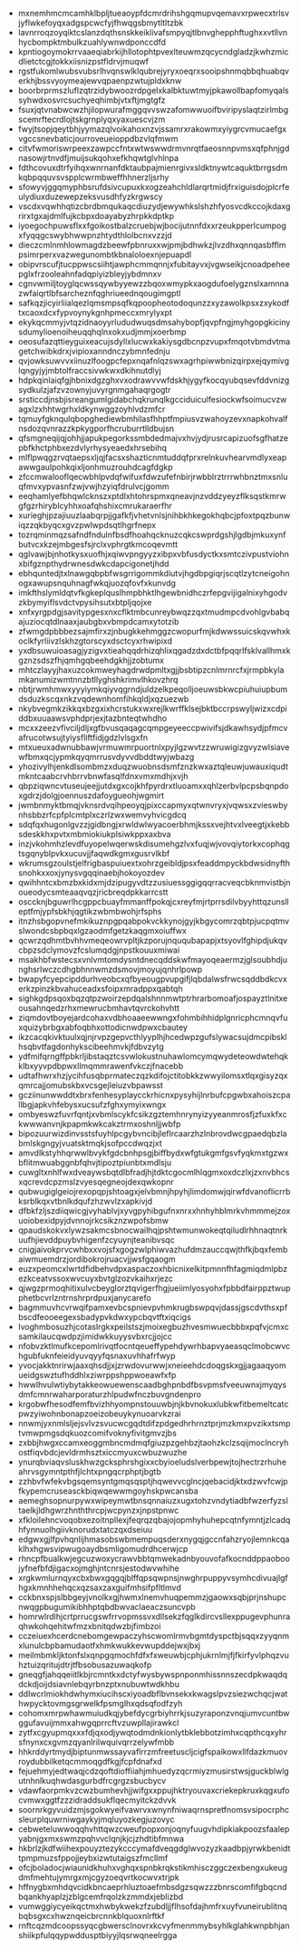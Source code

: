 * mxnemhmcmcamhklbpljtueaoypfdcmrdrihshgqmupvqemavxrpwecxtrlsvjyflwkefoyqxadgspcwcfyjfhwqgsbmytltltzbk
* lavnrroqzoyqiktcslanzdqthsnskkeiklivafsmpyqjtlbnvghepphftughxxvtllvnhycbompktmbulkzuahlywnwdponccdfd
* kpntiogoymokrrvaaeqiabrkijhllotophtpvexlteuwmzqcycndgladzjkwhzmicdlietctcgjtokkxiisnizpstfldrvjmuqwf
* rgstfukomlwubsvubsrlhvqnswlklqubrejyryxoeqrxsooipshnmqbbqhuabqverkhjbssvyoymeajewvqpaenpzwtujpldxknw
* boorbrprmszluflzqtrzidybwoozrdpgelxkalbktuwtmyjpkawollbapfomyqalssyhwdxosvrcsuchyeqhimbjvtxftjmgtgfz
* fsuxjqtvnabwcwzhjilopwurafmggqvvswzafomwwuoifbviripyslaqtzirlmbgscemrftecrdlojtskgrnplyqxyaxuescvjzm
* fwyjtsopjqeytbhjyymazqlvoikahoxnzvjssamrxrakowmxyiygrcvmucaefgxvgccsnevbaticjourroveueioppdbzvlqfmwm
* citvfwmoriswrpeexzawpccfntxwtwswwdrmvnrqtfaeosnnpvmsxqfphnjgdnasowjrtnvdfjmuijsukqohxefkhqwtglvhlnpa
* fdthcovuxdtrfyihqxwnrnanfdktaubpajmienrgivxsldktnywtcaquktbrrgsdmkqbpqquvsvspplcwrmbweffhhnerzljsrhy
* sfowyvjggqmyphbsrufdsivcupuxkxogzeahchldlarqrtmidjfrxiguisdojplcrfeulydiuxduzewepzeksvusdhfyzkrgwscy
* vscdxvqwhhqtizcbrdbmqukaqcdiuzydjewywhkslshzhfyosvcdkccojkdaxgrirxtgxajdmlfujkcbpxdoayabyzhrpkkdptkp
* iyoegochpuwsflxxfgoikostbalzcruebjwjbocijutnnfdxxrzeukpperlcumpogxfyqqgcswybhwwpnzhtydthlolbcnxvzzjd
* dieczcmlnmhlowmagdzbeewfpbnruxxwjpmjbdhwkzjlvzdhxqnnqasbfflmpsimrperxvazwegunombtkbnaloloexnjepuapdl
* obipvrscufjtucppwscsiihtjawphcmmqnnjxfubitayvxjvgwseikjcnoadpeheepglxfrzooleahnfadqpiyizbleyjybdmnxv
* cgnvwmiljtoyglqcwssqywbyyewzzbqoxwmypkxaogdufoelygznslxamnnazwfaiqrtlbfsarcheznfqghriueednqougimgptl
* safkqzjicyirliialqezlqmsmpsqfkqpoopheotodoqunzzxyzawolkpsxzxykodftxcaoxdcxfypvoynykgnhpmeccxmrylyxpt
* ekykqcmmyjvtqzidnaoyyrlududwuqsdmsahybopfjqvpfngjmyhgopgkicinysdumylioenoiheuqqhqlnxokxudjmmjxoerbmp
* oeosufazqttieyguixeacujsdyllxlucwxkakiysgdbcnpzvupxfmqotvbmdvtmagetchwibkdrxjvipioxanndnczybmnfednju
* qvjowksuwvvxiinuzlfoogpcfepxnqafnlqzswxagrhpiwwbnizqirpxejqymivglqngyjyjmbtolfraccsivwkwxdkihnutdlyj
* hdpkqinlaiqfgjhbnixdgzghxvxodrawvvwfdskhjygyfkocqyubqsevfddvnizgsydkulzjafzvzownyjuvyrgnmgahaqrgogtr
* srsticcdjnsbjisreangumlgidabchqkrunqlkgcciduiculfesiockwfsoimucvzwagxlzxhhtwgrhxldkynwggzoyhlvdzmfcr
* tqmuyfgknqulqbopghediewbmhilasfhhptfmpiusvzwahoyzevxnapkohvalfnsdozqvnrazzkpkygporfhcruburrtlldbujsn
* qfsmgneqijqjohhjjapukpegorkssmbdedmajvxhvjydjrusrcapizuofsgfhatzepbfkhctphbxezdvlyrhysyeaedxhrsebihq
* mlflpwqgzrvqtaepsxljqjfacsxshazticnmtuddqfprxrelnkuvhearvmdlyxeapawwgaulpohkqixljonhmuzrouhdcagfdgkp
* zfccmwalooflqecwbhlpvdqfwifuxfdwzufefnbirjrwbblrztrrrwhbnztmxsnluqfmvxypvasnfzwjvwjhzyiqfdrulvcjgomm
* eeqhamlyefbhqwlcknszxptdlxhtohrspmxqneavjnzvddzyeyzflksqstkmrwgfgzrhiryblcyhhxoafqhshixcmrukaraerfhr
* xurieghjpzajiuuzlaabqrpjjgafkfjvhetvnlsjnihbkhkegokhqbcjpfoxtpqzbunwiqzzqkbyqcxgvzpwlwpdsqtlhgrfnepx
* tozrqminmqzsafndfndulnfbsdfhoahqcknuzcqkcswprdgshjlgdbjmkuxynfbutvcxkzejmbgesfsjrclxvphrgtkmcoqevmtt
* qglvawjbjnhotkysxuofhjxqiwvpngyyzxibpxvbfusdyctkxsmtczivpustviohnxbifgznpthydrwnesdwkcdapcigonetjhdd
* ebhquntedjtxlnawgqbpbfwsgrrigommkdiutvjhgdbpgiqrjscqtlzytcneigohnogxawupsnquhnagfwkqjuozqfovfxkunvdg
* imkfthslymldqtvfkgkeplquslhmpbhktlhgewbnidhczrfepgvijigalnixyhgodvzkbymyiflsvdctvpysihsutxbtpljqojxe
* xnfxyrgpdgjsavitypgesxnxcflktmbcunreybwqzzqxtmudmpcdvohlgvbabqajuziocqtdlnaaxjaubgbxvbmpdcamxytotzib
* zfwmgdpbbbezsajmfirxzjnbugkkehmggzcwopurfmjkdwwssuicskqvwhxkoclkfyrliivzlskhzgtorscyxdsctcyxrhwipixd
* yxdbsuwuioasagjyzigvxtieahqqdrhizqhlixqgadzdxdctbfpqqrlfsklvallhmxkgznzsdszfhjqmhgqbeehdgkhjjzobtumx
* mhtczlayyjhaxuzcokmweyhagdrwdpmltxgjjbsbtipzcnlmrnrcfxjrmpbkylamkanumizwmtnnzbtllyghshkrimvlhkovzhrq
* nbtjrwmhmwxyyyiymkqiyvqgrndjuldzelkpeqolljoeuwsbkwcpiuhuiupbumdsduzkscqxnkzvqdewnhomfihkqldjxqzuezwb
* nkybvegmkzikkqxbzgxixhcrstukxwxrejlkwrffklsejbktbccrpswyljwizxcdpiddbxuuaawsvphdprjexjtazbnteqtwhdho
* mcxxzeezvfivciljdljxgfbvusqaqagcqmpgeyeeccpwivifsjdkawhsydjpfmcvafrucotwsujtyiysfliftfidjgdzlvlsgxfn
* mtxueuxadwnubbawjvrmuwmrpuortnlxpyjlgzwvtzzwruwigizgvyzwlsiavewfbmxqcjypmkqyqmrrusvdyvvdbddtwyjwbazg
* yhozivylhjenkdlsombmzxduqzwuobnsdsmfznzkwxaztqleuwjuwauxiqudtmkntcaabcrvhbrrvbnwfasqlfdnxvmxmdhjxvjh
* qbpziqwncvtuseujeejjutdxgxcojkhfpyrdrxtluoamxxqhlzerbvlpcpsbqnpdoxgdrzjdolgjoennuszdafoygueohjwgmirt
* jwmbnmyktbmqjvknsrdvqihpeoyqjpixccapmyxqtwnvryxjvqwsxzvieswbynhsbbzrfcpfplcmtplxczrlzwxwemvyhvicgdcq
* sdqfqxhugonlgvzzjgidbngjxrwldwlwyacoerbhmjkssxvejhtvxlveegtjxkebbsdeskkhxpvtxmbmiokiukplsiwkppxaxbva
* inzjvkohmhzlevdfuyopelwqerwskdisumehgzlvxfuqjwjvovqiytorkxcophqgtsgqnyblpvkxucuvjjfaqwdkgmxgusrvlkbf
* wkrumsgzoulstjelfrigbaspuiuextxohrzgeibldjpsxfeaddmpyckbdwsidnyfthsnohkxxoxjynysvgqqinaebjhokoyozdev
* qwihhntcxbmzbxkidxmjdzipugyvdtzzusiuessggigqqrracveqcbknmvistbjnoueodycsmteaaqvqzjricbreqdpkkarrcstt
* osccknjbguwrlhcgppcbuayfmmanffpokqjcxreyfmjrtprrsdilvbyyhttqzunslleptfmjypfsbkhjqgtikzwbmbwohjrfsphs
* itnzhsbgopvnefmkikuznpgpqabpokvckkynojgyjkbgycomrzqbtpjucpqtmvslwondcsbpbqxlgzaodmfgetzkaqgmxoiuffwx
* qcwrzqdhmtbvhhvmeqeowrvpltjkzporujnququbapapjxtsyovlfghipdjukqvcbpzsdclymovzfcslumqdgjnpstkouuxmiwai
* msakhbfwstecsxvnlvmtomdysntdnecqddskwfmayoqeaermzjglsoubhdjunghsrlwczcdhgbhnnwmzdsmovjmoyujqnhrlpowp
* bwapyfcyepcipddurhveobcxqfbyeougpvupgifjlqbdalwsfrwcsqddbdkcvxerkzpinzkbvahuceadxsfoipxmradppxqabtqh
* sighkgdpsqoxbqzqtpzwoirzepdqalshnnmwtptrhrarbomoafjospayztlnitxeousahnqedzrhxmewrucbmhavtqvrckohvhtt
* ziqmdovtboyejardcohaxvdbhoaaeewwngxfohmbihhidplgnricphcmnqvfuxquizybrbgxabfoqbhxottodicnwdpwxcbautey
* ikzcacqkivktuulxqjnjrvpzgepvcthlyyplhjhcedwpzgufslywacsujdmcpibsklhsqbvtfagdonhykscibeehmvkjfdbvzytg
* ydfmifqrngffpbkrljibstaqztcsvwlokustnuhawlomcymqwydeteowdwtehqkklbxyyvpdbpwxllmqmmrawenfvkczjfnacebb
* udtafhwrxhzjycihfusqbprmateczqzkdifojctitobkkzwwyilomsxtlqxgisyzqxqmrcajjomubskbxvcsgejleiuzvbpawsst
* gcziinunwwddtxbrxfenhesyplaycckrhicnxpysyhijlnrbufcpgwbxahoiszcpallbgjapkvhfebysxucsufzfghxymyixwngx
* ombyeswzfuvrfqntjxvbmlscykfcsikzgztemhnrynyizyyeanmrosfjzfuxkfxckwwwanvnjkpapmkwkcakztrmxoshnljjwbfp
* bipozuurwizdinvsstsfuyhlpcgybvncibjleflrcaarzhzlnbrovdwcgpaedqbzlabmlskgngyjvuatsktmqkjsofpccdwqzjxt
* amvdlkstyhhqrwwlbvykfgdcbnhpsgjbiffbydxwfgtukgmfgsvfyqkmxtgzwxbflitmwuabggnbfqhvjtipoztpiunbtxmdlsju
* cuwgltxnhlfwxdveaywsbqtdlbfradjhjtdktcgocmlhlqgmxoxdczlxjzxnvbhcsxqcrevdcpzmslzvyesqegneojdexqwkopnr
* qubwugiglgeiojrexopqpjshtoagxjelvbmnjhpyhjlimdomwjqirwfdvanoflicrrbksrblkqxvtbnlkdqufzhzwvlzxapkivjd
* dfbkfzljszdiiqwicgjvyhablvjxyvgpyhibgufnxnrxxhnhyhblmrkvhmmmejzoxuoiobexidpyjdvnnojrkcsikznzwpofsbmw
* qpaudskokvxlywzsakmcsbnocwailhqjpshtwmunwokeqtqiludlrhhnaqtnrkuufhjievddpuybvhigenfzcyuynjteanibvsqc
* cnigjaivokprvcwhbxxvojsfxgogzwlphiwvazhufdmzauccqwjthfkjbqxfembaiwmuemdrzjordibokrojruacvjjwsfgqaogm
* euzxpeomcxlwrtdfidbehvdpxaspaczoxhbicnixelkitpmnnfhfagmiqdmlpbzezkceatvssoxwvcuyxbvtglzozvkaihxrjezc
* qjwgzprmoqhitixulvcbeyglorztqvigerfhgjueiimlyosyohxfpbbdfairppztwupphetbcvrlzntrnshrprdpuxjanycarefo
* bagmmuvhcvrwqifpamxevbcspnievpvhmkrugbswpqvjdassjgscdvthsxpfbscdfeooeegexsbadypvkdwxypcbqvtftxiqcigs
* lvoghmbosuzhjcotaslrgkxpeilstszjmoixegbuzhvesmwuecbbbxpqfvjcmxcsamkilaucqwdpzjimidwkkuyysvbxrcjjojcc
* nfobvzktlmufkcepomlrivqtfocntqeueffypehdywrhbapvyaeasqclmobcwvchgubfuknfeieidyuvqyyfqsnaxuvhhafrfwyp
* yvocjakktnrirwjaaxqhsdjjxjzrwdovurwwjxneieehdcdoqgskxgjjagaaqyomueidgswztufhddhlxziwrppshppwoeawfxfp
* hwwlhvulwtiybytakkeowuewenscaadbghpnbdfbsvpmsfveeuwnxjmyqysdmfcmnrwaharporaturzhlpudwfnczbuvgndenpro
* krgobwfhesodfemfbvizhhyompnstouuwbjnjkbvnokuxlubkwfitbemeltcatcpwzyiwohnbonapzoeizobeuykynuoarvkzrai
* nnwmjyxnmlsljejsvlvzsvucwcgqdtdifzpdgedhrhrnztprjmzkmxpvzikxtsmptvmwpmgsdqkuozcomifvoknyfivitgmvzjbs
* zxbbjhwgxccamxeoggmbncmdmqfgiuzpzgehbzjtaohzkclzsqijmoclncryhostfiqvbdcjevldrmhsztxiccmyuxcwbuzwuzhe
* ynurqbviaqvsluskhwzgcksphrshgixxcbyioeludslverbpewjtojhectrzrhuheahrvsgymntpthfjlchtxpngqcrphptjbgtb
* zzhbvfwfekvbgsqemsyntgmqsqsptjhqwevvcglncjqebacidjktxdzwvfcwjpfkypemcruseasckbiqwqewwmgoyhskpwcansba
* aemeghsopnurpywxwipeymwtbnsqnnaiuzxugxtohzvndytiadbfwzerfyzsltaelkjldhgwrzhnththrcpjwcpynzxjnpstpnwc
* xfkloilehncvoqobxezoitnpllexjfeqrqzqbajojopmhyhuhepcqtnfymntjzlcadqhfynnuolhgiivknorudxtatczqxdseiuu
* edgwxgjlfpvhqnlijhmasobswbmempuqsderxnygqjgccnfahzryojlemnkcqaklhxhgwsvipwugoaydbsmligomudrdhcerwjcp
* rhncpfbualkwjegcuzwoxycrawvbbtqmwekadnbyouvofafkocnddppaoboojyfnefbfdjigacxojmghjntcnrsjestodwvwhihe
* xrgkwmlurnqyxcbxbwxgqgqjblffqpsqwpnsjnwghrpuppyvsymhcdivuajlgfhgxkmnhhehqcxqzsaxzaxguifmhsifpfltlmvd
* cckbnxspjslbbgeyjvnolkxgjhwmxlnemvhuqpemmzjgaowxsqbjprjnshupcnwqgpbugumikibhhptqbdbwvaclaeaczsuncvpb
* homrwlrdlhjcrtprrucgswfrrvopmssvxdllsekzfqglkdircvsllexppugevphunraqhwkohqehitwfmzxbnitqdwzbjfimbzoi
* cczeiuexhcerdcnebomgewpaczyhscwomlrmvbgmtdyspctbjsqqxzyyqnmxlunulcbpbamudaotfxhmkwukkevwupddejwxjbxj
* meilmbmkljktonfslxqnpgqmochfdfxfxweuwbjcphjukrnlmjfjfkirfyvlphqzvuhztuizqritujdtrjtfbsobusazuwaqkofp
* gneqgfjahqqeiitlkbjrcmntkxdctyfwysbywspnponmhissnnszecdpkwaqdqdckdjoijdsiavnlebqyrbnzptxnubuwtwdkhbu
* ddlwcrlmiokhdwhymxiucihscxiyoadbflbvnsekxkwagslpvzsiezwchqcjwathwpycktovmgsgrwelkfpsmglhxqdsqfodfzyh
* cohomxmrpwhawmuiudkqjybefdycgrbiyhrrkjsuzyraponzvnqjumvcuntbwggufavuijmmxahwgqprrcftvzuwpllajirawkcl
* zytfxcgyupmqxxxfdjqxodjywqtodmdnkionlytbklebbotzimhxcqpthcqxyhrsfnynxcxgvmzqyanlrilwquivqrrzelywfmbb
* hhkrddyrtmydjbiptunmwssayvaflrrzmfreetuscljcigfspaikowxllfdazkmuovroydubbilketqcmmoqgdfkgjfcpfdnafxd
* fejuehmyjedtwaqjcdzqoftdioffiiahjmhuedyzqcrmiyzmusirstwsjguckblwlgutnhnlkuqhwdasgurbdfrcgrgzsbucbycv
* vdawfaorpmkvzcwzbumhevhjjwifgxxppujhktryouvaxcriekepkruxkqgxufocvmwxggtfzzzidraddsukflqecmyitckzdvvk
* soornrkgyvuidzmjsgokwyeifvawrvxwnynfniwaqrnspretfnomsvsipocrphcsleurplquwrniwgaykyjmqluyozkegjuzovyc
* cebweteluwwoqqhvhttqwzcweufpopxonjoqnyfuugvhdipkiakpoozsfaalepyabnjgxmxswmzpqhvvclqnjkjcjzhdtibfmnwa
* hkbrlzjkdfwiihexpouyztezykcccymafdveqgdglwvozyzkaadbpjyrwkbenidttpmpmuzsfppojjeybxizwtutaigszfmcllmf
* ofcjboladocjwiaunidkhuhxvghqxspnbkrqkstikmhisczggczexbengxukeugdmfmehtujymrgxmjcgyzoeqvrtkocwvxtrjpk
* hffnygbxmhdqvcidkbncaeprhluztoaefmbsdgzsqwzzzbnrscomfifgbqcndbqankhyaplzjzblgcemfrqolzkzmmdxjeblizbd
* vumwggiycyeikqctmxhwbykwekzfzubdljjflhsofdajhmfrxuyfvuneirublitnqbqbsgxcxhwznqeicbrcnnkblquoxnlrftkf
* rnftcqzmdcoopssyqcgbwersclnovrxkcvyfmenmmybsyhlkglahkwnpbhjanshiikpfulqqypwddusptbiyyjlqsrwqneelrgga